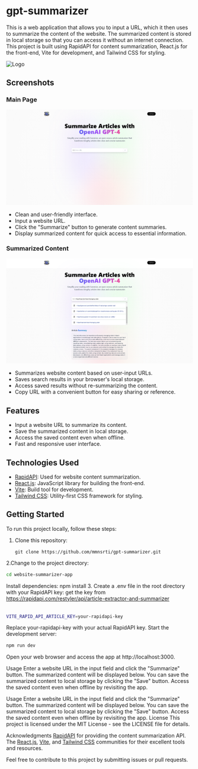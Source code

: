 # gpt-summarizer

This is a web application that allows you to input a URL, which it then uses to summarize the content of the website. The summarized content is stored in local storage so that you can access it without an internet connection. This project is built using RapidAPI for content summarization, React.js for the front-end, Vite for development, and Tailwind CSS for styling.

<img src="/my-project/public/Leonardo_Creative_logo_summarizer_2-removebg-preview.ico" alt="Logo" width="150" height="auto">


## Screenshots

### Main Page

![Main Page](/my-project/public/mainpageRaw.png)

- Clean and user-friendly interface.
- Input a website URL.
- Click the "Summarize" button to generate content summaries.
- Display summarized content for quick access to essential information.

### Summarized Content

![Summarized Content](/my-project/public/mainpage.png)

- Summarizes website content based on user-input URLs.
- Saves search results in your browser's local storage.
- Access saved results without re-summarizing the content.
- Copy URL with a convenient button for easy sharing or reference.




## Features

- Input a website URL to summarize its content.
- Save the summarized content in local storage.
- Access the saved content even when offline.
- Fast and responsive user interface.

## Technologies Used

- [RapidAPI](https://rapidapi.com/): Used for website content summarization.
- [React.js](https://reactjs.org/): JavaScript library for building the front-end.
- [Vite](https://vitejs.dev/): Build tool for development.
- [Tailwind CSS](https://tailwindcss.com/): Utility-first CSS framework for styling.

## Getting Started

To run this project locally, follow these steps:

1. Clone this repository:

   ```shell
   git clone https://github.com/mmnsrti/gpt-summarizer.git
2.Change to the project directory:

```bash
cd website-summarizer-app
```
Install dependencies:
npm install
3.
Create a .env file in the root directory with your RapidAPI key: 
get the key from https://rapidapi.com/restyler/api/article-extractor-and-summarizer

```bash

VITE_RAPID_API_ARTICLE_KEY=your-rapidapi-key
```

Replace your-rapidapi-key with your actual RapidAPI key.
Start the development server:
```bash
npm run dev
```
Open your web browser and access the app at http://localhost:3000.

Usage
Enter a website URL in the input field and click the "Summarize" button.
The summarized content will be displayed below.
You can save the summarized content to local storage by clicking the "Save" button.
Access the saved content even when offline by revisiting the app.

Usage
Enter a website URL in the input field and click the "Summarize" button.
The summarized content will be displayed below.
You can save the summarized content to local storage by clicking the "Save" button.
Access the saved content even when offline by revisiting the app.
License
This project is licensed under the MIT License - see the LICENSE file for details.

Acknowledgments
[RapidAPI](https://rapidapi.com/) for providing the content summarization API.
The [React.js](https://reactjs.org/), [Vite](https://vitejs.dev/), and [Tailwind CSS](https://tailwindcss.com/) communities for their excellent tools and resources.


Feel free to contribute to this project by submitting issues or pull requests.





